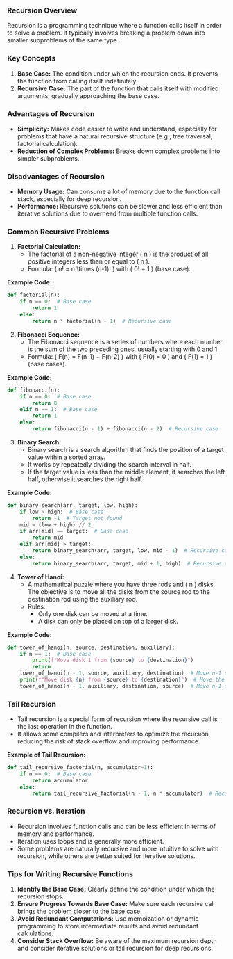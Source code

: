 ### Recursion Overview
Recursion is a programming technique where a function calls itself in order to solve a problem. It typically involves breaking a problem down into smaller subproblems of the same type.

### Key Concepts
1. **Base Case:** The condition under which the recursion ends. It prevents the function from calling itself indefinitely.
2. **Recursive Case:** The part of the function that calls itself with modified arguments, gradually approaching the base case.

### Advantages of Recursion
- **Simplicity:** Makes code easier to write and understand, especially for problems that have a natural recursive structure (e.g., tree traversal, factorial calculation).
- **Reduction of Complex Problems:** Breaks down complex problems into simpler subproblems.

### Disadvantages of Recursion
- **Memory Usage:** Can consume a lot of memory due to the function call stack, especially for deep recursion.
- **Performance:** Recursive solutions can be slower and less efficient than iterative solutions due to overhead from multiple function calls.

### Common Recursive Problems
1. **Factorial Calculation:**
   - The factorial of a non-negative integer \( n \) is the product of all positive integers less than or equal to \( n \).
   - Formula: \( n! = n \times (n-1)! \) with \( 0! = 1 \) (base case).

**Example Code:**
```python
def factorial(n):
    if n == 0:  # Base case
        return 1
    else:
        return n * factorial(n - 1)  # Recursive case
```

2. **Fibonacci Sequence:**
   - The Fibonacci sequence is a series of numbers where each number is the sum of the two preceding ones, usually starting with 0 and 1.
   - Formula: \( F(n) = F(n-1) + F(n-2) \) with \( F(0) = 0 \) and \( F(1) = 1 \) (base cases).

**Example Code:**
```python
def fibonacci(n):
    if n == 0:  # Base case
        return 0
    elif n == 1:  # Base case
        return 1
    else:
        return fibonacci(n - 1) + fibonacci(n - 2)  # Recursive case
```

3. **Binary Search:**
   - Binary search is a search algorithm that finds the position of a target value within a sorted array.
   - It works by repeatedly dividing the search interval in half.
   - If the target value is less than the middle element, it searches the left half, otherwise it searches the right half.

**Example Code:**
```python
def binary_search(arr, target, low, high):
    if low > high:  # Base case
        return -1  # Target not found
    mid = (low + high) // 2
    if arr[mid] == target:  # Base case
        return mid
    elif arr[mid] > target:
        return binary_search(arr, target, low, mid - 1)  # Recursive case
    else:
        return binary_search(arr, target, mid + 1, high)  # Recursive case
```

4. **Tower of Hanoi:**
   - A mathematical puzzle where you have three rods and \( n \) disks. The objective is to move all the disks from the source rod to the destination rod using the auxiliary rod.
   - Rules:
     - Only one disk can be moved at a time.
     - A disk can only be placed on top of a larger disk.

**Example Code:**
```python
def tower_of_hanoi(n, source, destination, auxiliary):
    if n == 1:  # Base case
        print(f"Move disk 1 from {source} to {destination}")
        return
    tower_of_hanoi(n - 1, source, auxiliary, destination)  # Move n-1 disks from source to auxiliary
    print(f"Move disk {n} from {source} to {destination}")  # Move the nth disk from source to destination
    tower_of_hanoi(n - 1, auxiliary, destination, source)  # Move n-1 disks from auxiliary to destination
```

### Tail Recursion
- Tail recursion is a special form of recursion where the recursive call is the last operation in the function.
- It allows some compilers and interpreters to optimize the recursion, reducing the risk of stack overflow and improving performance.

**Example of Tail Recursion:**
```python
def tail_recursive_factorial(n, accumulator=1):
    if n == 0:  # Base case
        return accumulator
    else:
        return tail_recursive_factorial(n - 1, n * accumulator)  # Recursive case with accumulator
```

### Recursion vs. Iteration
- Recursion involves function calls and can be less efficient in terms of memory and performance.
- Iteration uses loops and is generally more efficient.
- Some problems are naturally recursive and more intuitive to solve with recursion, while others are better suited for iterative solutions.

### Tips for Writing Recursive Functions
1. **Identify the Base Case:** Clearly define the condition under which the recursion stops.
2. **Ensure Progress Towards Base Case:** Make sure each recursive call brings the problem closer to the base case.
3. **Avoid Redundant Computations:** Use memoization or dynamic programming to store intermediate results and avoid redundant calculations.
4. **Consider Stack Overflow:** Be aware of the maximum recursion depth and consider iterative solutions or tail recursion for deep recursions.
